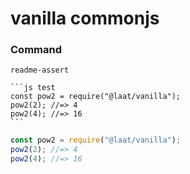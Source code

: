 # vanilla commonjs

### Command

```
readme-assert
```

````
```js test
const pow2 = require("@laat/vanilla");
pow2(2); //=> 4
pow2(4); //=> 16
```
````

```js test
const pow2 = require("@laat/vanilla");
pow2(2); //=> 4
pow2(4); //=> 16
```
